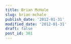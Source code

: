 ```yaml
---
title: Brian McHale
slug: brian-mchale
publish_date: '2012-01-31'
modified_date: '2012-01-31'
draft: false
post_id: 381
---
```


